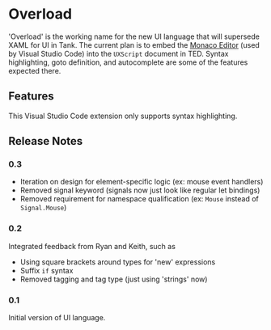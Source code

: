 # Overload

'Overload' is the working name for the new UI language that will supersede XAML for UI in Tank. The current plan is to embed the [Monaco Editor](https://microsoft.github.io/monaco-editor/) (used by Visual Studio Code) into the `UXScript` document in TED. Syntax highlighting, goto definition, and autocomplete are some of the features expected there.

## Features

This Visual Studio Code extension only supports syntax highlighting.

## Release Notes

### 0.3

- Iteration on design for element-specific logic (ex: mouse event handlers)
- Removed signal keyword (signals now just look like regular let bindings)
- Removed requirement for namespace qualification (ex: `Mouse` instead of `Signal.Mouse`)

### 0.2

Integrated feedback from Ryan and Keith, such as
- Using square brackets around types for 'new' expressions
- Suffix `if` syntax
- Removed tagging and tag type (just using 'strings' now)

### 0.1

Initial version of UI language.